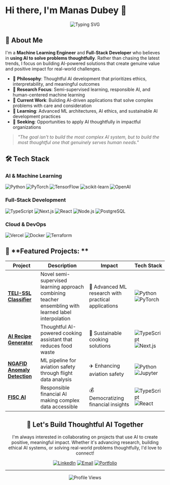 # Hi there, I'm Manas Dubey 👋

<div align="center">

![Typing SVG](https://readme-typing-svg.herokuapp.com?font=Fira+Code&size=22&duration=3000&pause=1000&color=2196F3&center=true&vCenter=true&width=600&lines=Machine+Learning+Engineer;Full-Stack+Developer;Thoughtful+AI+Problem+Solver;Building+AI+with+Purpose)

</div>

## 🎯 **About Me**

I'm a **Machine Learning Engineer** and **Full-Stack Developer** who believes in **using AI to solve problems thoughtfully**. Rather than chasing the latest trends, I focus on building AI-powered solutions that create genuine value and positive impact for real-world challenges.

- 🧠 **Philosophy**: Thoughtful AI development that prioritizes ethics, interpretability, and meaningful outcomes
- 🔬 **Research Focus**: Semi-supervised learning, responsible AI, and human-centered machine learning
- 🚀 **Current Work**: Building AI-driven applications that solve complex problems with care and consideration
- 🌱 **Learning**: Advanced ML architectures, AI ethics, and sustainable AI development practices
- 💼 **Seeking**: Opportunities to apply AI thoughtfully in impactful organizations

> *"The goal isn't to build the most complex AI system, but to build the most thoughtful one that genuinely serves human needs."*

## 🛠️ **Tech Stack**

### **AI & Machine Learning**
![Python](https://img.shields.io/badge/Python-3776AB?style=for-the-badge&logo=python&logoColor=white)
![PyTorch](https://img.shields.io/badge/PyTorch-EE4C2C?style=for-the-badge&logo=PyTorch&logoColor=white)
![TensorFlow](https://img.shields.io/badge/TensorFlow-FF6F00?style=for-the-badge&logo=tensorflow&logoColor=white)
![scikit-learn](https://img.shields.io/badge/scikit--learn-F7931E?style=for-the-badge&logo=scikit-learn&logoColor=white)
![OpenAI](https://img.shields.io/badge/OpenAI-412991?style=for-the-badge&logo=openai&logoColor=white)

### **Full-Stack Development**
![TypeScript](https://img.shields.io/badge/TypeScript-007ACC?style=for-the-badge&logo=typescript&logoColor=white)
![Next.js](https://img.shields.io/badge/Next.js-000000?style=for-the-badge&logo=next.js&logoColor=white)
![React](https://img.shields.io/badge/React-20232A?style=for-the-badge&logo=react&logoColor=61DAFB)
![Node.js](https://img.shields.io/badge/Node.js-43853D?style=for-the-badge&logo=node.js&logoColor=white)
![PostgreSQL](https://img.shields.io/badge/PostgreSQL-316192?style=for-the-badge&logo=postgresql&logoColor=white)

### **Cloud & DevOps**
![Vercel](https://img.shields.io/badge/Vercel-000000?style=for-the-badge&logo=vercel&logoColor=white)
![Docker](https://img.shields.io/badge/Docker-2496ED?style=for-the-badge&logo=docker&logoColor=white)
![Terraform](https://img.shields.io/badge/Terraform-623CE4?style=for-the-badge&logo=terraform&logoColor=white)

## 🌟 **Featured Projects: **

<div align="center">

| Project | Description | Impact | Tech Stack |
|---------|-------------|--------|------------|
| **[TELI-SSL Classifier](https://github.com/Dubeman/Teacher-Ensembling-based-learned-Label-Interpolation-TELI-SSL-Classification)** | Novel semi-supervised learning approach combining teacher ensembling with learned label interpolation | 🎯 Advanced ML research with practical applications | ![Python](https://img.shields.io/badge/-Python-3776AB?style=flat-square&logo=Python&logoColor=white) ![PyTorch](https://img.shields.io/badge/-PyTorch-EE4C2C?style=flat-square&logo=pytorch&logoColor=white) |
| **[AI Recipe Generator](https://github.com/Dubeman/ai-recipe-generator)** | Thoughtful AI-powered cooking assistant that reduces food waste | 🌱 Sustainable cooking solutions | ![TypeScript](https://img.shields.io/badge/-TypeScript-007ACC?style=flat-square&logo=typescript&logoColor=white) ![Next.js](https://img.shields.io/badge/-Next.js-000000?style=flat-square&logo=next.js&logoColor=white) |
| **[NGAFID Anomaly Detection](https://github.com/Dubeman/ngafid_anomaly_detection)** | ML pipeline for aviation safety through flight data analysis | ✈️ Enhancing aviation safety | ![Python](https://img.shields.io/badge/-Python-3776AB?style=flat-square&logo=Python&logoColor=white) ![Jupyter](https://img.shields.io/badge/-Jupyter-F37626?style=flat-square&logo=Jupyter&logoColor=white) |
| **[FISC AI](https://github.com/Dubeman/fisc-ai)** | Responsible financial AI making complex data accessible | 💰 Democratizing financial insights | ![TypeScript](https://img.shields.io/badge/-TypeScript-007ACC?style=flat-square&logo=typescript&logoColor=white) ![React](https://img.shields.io/badge/-React-61DAFB?style=flat-square&logo=react&logoColor=white) |


## 🤝 **Let's Build Thoughtful AI Together**

I'm always interested in collaborating on projects that use AI to create positive, meaningful impact. Whether it's advancing research, building ethical AI systems, or solving real-world problems thoughtfully, I'd love to connect!

<div align="center">

[![LinkedIn](https://img.shields.io/badge/LinkedIn-0077B5?style=for-the-badge&logo=linkedin&logoColor=white)](https://linkedin.com/in/manas-dubey)
[![Email](https://img.shields.io/badge/Email-D14836?style=for-the-badge&logo=gmail&logoColor=white)](mailto:manasdubey.work@gmail.com)
[![Portfolio](https://img.shields.io/badge/Portfolio-000000?style=for-the-badge&logo=vercel&logoColor=white)](https://personal-portfolio-rho-tawny.vercel.app)

</div>

---

<div align="center">
  <img src="https://komarev.com/ghpvc/?username=Dubeman&style=for-the-badge&color=blue" alt="Profile Views">
</div>
